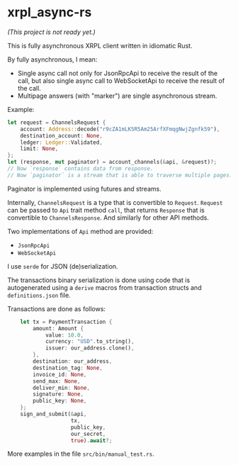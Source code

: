 # xrpl_async-rs

_(This project is not ready yet.)_

This is fully asynchronous XRPL client written in idiomatic Rust.

By fully asynchronous, I mean:
- Single async call not only for JsonRpcApi to receive the result of the call, but also single async call to WebSocketApi to receive the result of the call.
- Multipage answers (with "marker") are single asynchronous stream.

Example:
```rust
let request = ChannelsRequest {
    account: Address::decode("r9cZA1mLK5R5Am25ArfXFmqgNwjZgnfk59"),
    destination_account: None,
    ledger: Ledger::Validated,
    limit: None,   
};
let (response, mut paginator) = account_channels(&api, &request)?;
// Now `response` contains data from response.
// Now `paginator` is a stream that is able to traverse multiple pages.
```

Paginator is implemented using futures and streams.

Internally, `ChannelsRequest` is a type that is convertible to
`Request`. `Request` can be passed to `Api` trait method `call`, that
returns `Response` that is convertible to `ChannelsResponse`. And
similarly for other API methods.

Two implementations of `Api` method are provided:
* `JsonRpcApi`
* `WebSocketApi`

I use `serde` for JSON (de)serialization.

The transactions binary serialization is done using code that is
autogenerated using a `derive` macros from transaction structs and
`definitions.json` file.

Transactions are done as follows:
```rust
    let tx = PaymentTransaction {
        amount: Amount {
            value: 10.0,
            currency: "USD".to_string(),
            issuer: our_address.clone(),
        },
        destination: our_address,
        destination_tag: None,
        invoice_id: None,
        send_max: None,
        deliver_min: None,
        signature: None,
        public_key: None,
    };
    sign_and_submit(&api,
                    tx,
                    public_key,
                    our_secret,
                    true).await?;
```

More examples in the file `src/bin/manual_test.rs`.